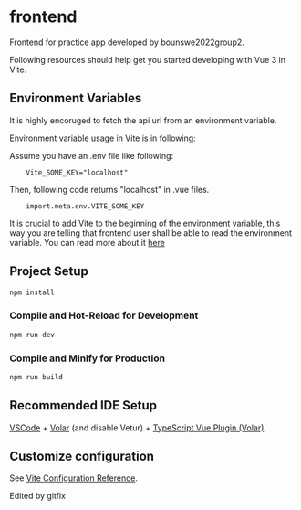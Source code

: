 # frontend

Frontend for practice app developed by bounswe2022group2.


Following resources should help get you started developing with Vue 3 in Vite.


## Environment Variables

It is highly encoruged to fetch the api url from an environment variable.

Environment variable usage in Vite is in following:

Assume you have an .env file like following:
```
    Vite_SOME_KEY="localhost"
```

Then, following code returns "localhost" in .vue files.
```
    import.meta.env.VITE_SOME_KEY
```

It is crucial to add Vite to the beginning of the environment variable, this way you are telling that frontend user shall be able to read the environment variable.
You can read more about it [here](https://vitejs.dev/guide/env-and-mode.html#env-files)

## Project Setup

```sh
npm install
```

### Compile and Hot-Reload for Development

```sh
npm run dev
```

### Compile and Minify for Production

```sh
npm run build
```

## Recommended IDE Setup

[VSCode](https://code.visualstudio.com/) + [Volar](https://marketplace.visualstudio.com/items?itemName=johnsoncodehk.volar) (and disable Vetur) + [TypeScript Vue Plugin (Volar)](https://marketplace.visualstudio.com/items?itemName=johnsoncodehk.vscode-typescript-vue-plugin).

## Customize configuration

See [Vite Configuration Reference](https://vitejs.dev/config/).

Edited by gitfix